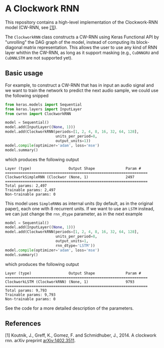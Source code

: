 # A Clockwork RNN #

This repository contains a high-level implementation of the Clockwork-RNN model (CW-RNN, see [[1]](https://arxiv.org/abs/1402.3511)). 

The `ClockworkRNN` class constructs a CW-RNN using Keras Functional API by "unrolling" the DAG graph of the model, instead of computing its block-diagonal matrix representation. This allows the user to use any kind of RNN layer whithin the CW-RNN, as long as it support masking (e.g., `CuDNNGRU` and `CuDNNLSTM` are not supported yet).

## Basic usage

For example, to construct a CW-RNN that has in input an audio signal and we want to train the network to predict the next audio sample, we could use the following snipped
```python
from keras.models import Sequential
from keras.layers import InputLayer
from cwrnn import ClockworkRNN

model = Sequential()
model.add(InputLayer((None, 1)))
model.add(ClockworkRNN(periods=[1, 2, 4, 8, 16, 32, 64, 128],
                       units_per_period=8, 
                       output_units=1))
model.compile(optimizer='adam', loss='mse')
model.summary()
```
which produces the following output
```
Layer (type)                 Output Shape              Param #   
=================================================================
ClockworkSimpleRNN (Clockwor (None, 1)                 2497      
=================================================================
Total params: 2,497
Trainable params: 2,497
Non-trainable params: 0
```


This model uses `SimpleRNN`s as internal units (by default, as in the original paper), each one with 8 recurrent units. If we want to use an `LSTM` instead, we can just change the `rnn_dtype` parameter, as in the next example
```python
model = Sequential()
model.add(InputLayer((None, 1)))
model.add(ClockworkRNN(periods=[1, 2, 4, 8, 16, 32, 64, 128], 
                       units_per_period=8, 
                       output_units=1, 
                       rnn_dtype='LSTM'))
model.compile(optimizer='adam', loss='mse')
model.summary()
```
which produces the following output
```
Layer (type)                 Output Shape              Param #   
=================================================================
ClockworkLSTM (ClockworkRNN) (None, 1)                 9793      
=================================================================
Total params: 9,793
Trainable params: 9,793
Non-trainable params: 0
```

See the code for a more detailed description of the parameters.


## References ##

[1] Koutnik, J., Greff, K., Gomez, F. and Schmidhuber, J., 2014. A clockwork rnn. arXiv preprint [arXiv:1402.3511](https://arxiv.org/abs/1402.3511).